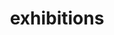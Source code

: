 ---
title: exhibitions
hide: true
collection: about
layout: exhibitions.nunjucks
exhibitions:
    -   title: "RUSKIN.SHOW"
        url: http://ruskin.show
        location: "Ruskin School of Art, University of Oxford"
        date:
            begin: 2016-06-17
            end: 2016-06-22
        description: ""
    -   title: "Future Late"
        location: "Tate Modern"
        date:
            begin: 2016-06-17
            end: 2016-06-19
        piece:
            url: https://callym.com/portfolio/in-your-presence
            name: in-your-presence
        description: |
            part of the Tate Collectives’
                _Open Call: What is the Future of Art?_
    -   title: "CAL ARTS: +6"
        location: "Dolphin Gallery, Oxford"
        date:
            begin: 2015-12-08
            end: 2015-12-09
        piece:
            url: https://callym.com/calarts
            name: "CAL ARTS: +6"
        description: |
            curated by myself, featuring my piece
            and work from
            * [Angeli Bhose](http://angelibhose.com)
            * [Angus Steele](http://angussteele.org)
            * [Bex Pannett](http://bexpannett.com)
            * [Lu Williams](http://luwilliams.com/)
            * [Ruth Smith](http://ruth-smith.com)
            * [Ruth Spencer Jolly](http://ruthspencerjolly.com/)
    -   title: "ITS NOT THAT FAR"
        location: "St Hugh's College, Oxford"
        date:
            begin: 2015-11-23
            end: 2015-11-25
        piece:
            url: blahblah
            name: blahblah
        description: ""
    -   title: "RUSKIN SCHOOL OF ART FIRST YEAR EXHIBITION"
        location: "Ruskin School of Art, University of Oxford"
        date:
            begin: 2014-06-06
            end: 2014-06-07
        piece:
            url: https://callym.com/portfolio/threedimensionsoftime
            name: three dimensions of time
        description: ""
---